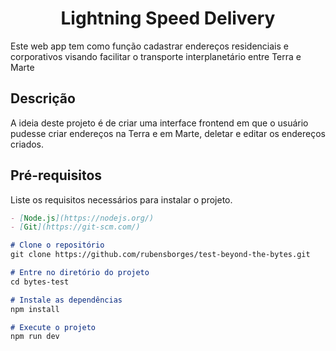 <h1 align="center">Lightning Speed Delivery</h1>

Este web app tem como função cadastrar endereços residenciais e corporativos visando facilitar o transporte interplanetário entre Terra e Marte

## Descrição

A ideia deste projeto é de criar uma interface frontend em que o usuário pudesse criar endereços na Terra e em Marte, deletar e editar os endereços criados.

## Pré-requisitos

Liste os requisitos necessários para instalar o projeto.
```markdown
- [Node.js](https://nodejs.org/)
- [Git](https://git-scm.com/)

# Clone o repositório
git clone https://github.com/rubensborges/test-beyond-the-bytes.git

# Entre no diretório do projeto
cd bytes-test

# Instale as dependências
npm install

# Execute o projeto
npm run dev

